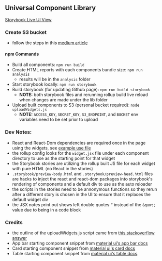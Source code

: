 ## Universal Component Library

[Storybook Live UI View](https://franklsm1.github.io/universal-components/)

### Create S3 bucket
- follow the steps in this [medium article](https://medium.com/@shamnad.p.s/how-to-create-an-s3-bucket-and-aws-access-key-id-and-secret-access-key-for-accessing-it-5653b6e54337)

#### npm Commands
- Build all components: `npm run build`
- Create HTML reports with each components bundle size: `npm run analysis`
    - results will be in the `analysis` folder
- Start storybook locally: `npm run storybook`
- Build storybook (for updating Github page): `npm run build-storybook`    
    - **NOTE:** both storybook files and rerunning rollup build live reload when changes are made under the lib folder
- Upload built components to S3 (personal bucket required): `node uploadWidgets.js`
    - **NOTE:** `ACCESS_KEY`, `SECRET_KEY`, `S3_ENDPOINT`, and `BUCKET` env variables need to be set prior to upload

### Dev Notes:
- React and React-Dom dependencies are required once in the page using the widgets, see [example use file](componentUseExample.html)
- the rollup config looks for the `widget.jsx` file under each component directory to use as the starting point for that widget
- the Storybook stories are utilizing the rollup built JS file for each widget with pure HTML (no React in the stories)
- `.storybook/preview-body.html` and `.storybook/preview-head.html` files are hacks to inject the react and react-dom packages into storybook's rendering of components and a default div to use as the auto reloader
- the scripts  in the stories need to be annonymous functions so they rerun after a different story is chosen in the UI to ensure that it replaces the default widget div
- the JSX notes print out shows left double quotes `“` instead of the `&quot;` value due to being in a code block

### Credits
- the outline of the uploadWidgets.js script came from [this stackoverflow answer](https://stackoverflow.com/a/43663433)
- App bar starting component snippet from [material ui's app bar docs](https://material-ui.com/components/app-bar/)
- Card starting component snippet from [material ui's card docs](https://material-ui.com/components/cards/)
- Table starting component snippet from [material ui's table docs](https://material-ui.com/components/tables/)